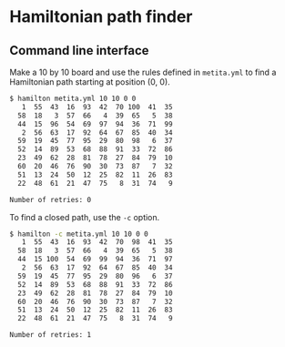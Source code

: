 # Hamiltonian path finder

## Command line interface
Make a 10 by 10 board and use the rules defined in `metita.yml` to find a
Hamiltonian path starting at position (0, 0).

```bash
$ hamilton metita.yml 10 10 0 0
   1  55  43  16  93  42  70 100  41  35
  58  18   3  57  66   4  39  65   5  38
  44  15  96  54  69  97  94  36  71  99
   2  56  63  17  92  64  67  85  40  34
  59  19  45  77  95  29  80  98   6  37
  52  14  89  53  68  88  91  33  72  86
  23  49  62  28  81  78  27  84  79  10
  60  20  46  76  90  30  73  87   7  32
  51  13  24  50  12  25  82  11  26  83
  22  48  61  21  47  75   8  31  74   9

Number of retries: 0
```

To find a closed path, use the `-c` option.

```bash
$ hamilton -c metita.yml 10 10 0 0
   1  55  43  16  93  42  70  98  41  35
  58  18   3  57  66   4  39  65   5  38
  44  15 100  54  69  99  94  36  71  97
   2  56  63  17  92  64  67  85  40  34
  59  19  45  77  95  29  80  96   6  37
  52  14  89  53  68  88  91  33  72  86
  23  49  62  28  81  78  27  84  79  10
  60  20  46  76  90  30  73  87   7  32
  51  13  24  50  12  25  82  11  26  83
  22  48  61  21  47  75   8  31  74   9

Number of retries: 1
```
